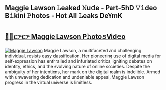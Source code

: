 ## Maggie Lawson 𝙻eaked 𝙽u𝚍e - Part-5hD 𝚅𝚒deo B𝚒kini 𝙿hotos - Hot All 𝙻eaks DeYmK

# <h2><a href="http://ld4dr8.urlbe.top/?page=Maggie+Lawson">🔗🔗👉👉 Maggie Lawson P𝚑oto𝚜Vid𝚎o</a></h2>

[![Maggie Lawson](https://i.imgur.com/eBuTRDB.gif)](http://ld4dr8.urlbe.top/?page=Maggie+Lawson)
Maggie Lawson, a multifaceted and challenging individual, resists easy classification. Her pioneering use of digital media for self-expression has enthralled and infuriated critics, igniting debates on identity, ethics, and the evolving nature of online societies. Despite the ambiguity of her intentions, her mark on the digital realm is indelible. Armed with unwavering dedication and undeniable appeal, Maggie Lawson progress in the virtual universe is limitless.
